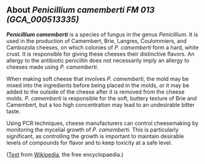 About *Penicillium camemberti FM 013 (GCA\_000513335)* 
------------------------------------------------------



***Penicillium camemberti*** is a species of fungus in the genus
*Penicillium*. It is used in the production of Camembert, Brie, Langres,
Coulommiers, and Cambozola cheeses, on which colonies of *P. camemberti*
form a hard, white crust. It is responsible for giving these cheeses
their distinctive flavors. An allergy to the antibiotic penicillin does
not necessarily imply an allergy to cheeses made using *P. camemberti*.

When making soft cheese that involves *P. camemberti*, the mold may be
mixed into the ingredients before being placed in the molds, or it may
be added to the outside of the cheese after it is removed from the
cheese molds. *P. camemberti* is responsible for the soft, buttery
texture of Brie and Camembert, but a too high concentration may lead to
an undesirable bitter taste.

Using PCR techniques, cheese manufacturers can control cheesemaking by
monitoring the mycelial growth of *P. camemberti*. This is particularly
significant, as controlling the growth is important to maintain
desirable levels of compounds for flavor and to keep toxicity at a safe
level.

([Text](http://en.wikipedia.org/wiki/Penicillium_camemberti) from
[Wikipedia](http://en.wikipedia.org/), the free encyclopaedia.)
